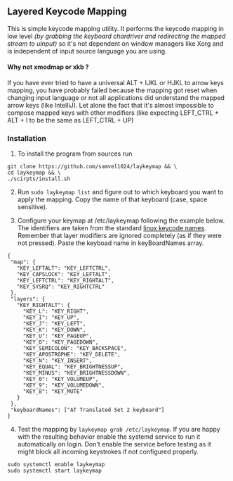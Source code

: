 ## Layered Keycode Mapping

This is simple keycode mapping utility. It performs the keycode mapping in low level *(by grabbing the keyboard chardriver and redirecting the mapped stream to uinput)* so it's not dependent on window managers like Xorg and is independent of input source language you are using. 

#### Why not **xmodmap** or **xkb** ?

If you have ever tried to have a universal ALT + IJKL or HJKL to arrow keys mapping, you have probably failed because the mapping got reset when changing input language or not all applications did understand the mapped arrow keys (like IntelliJ). Let alone the fact that it's almost impossible to compose mapped keys with other modifiers (like expecting LEFT_CTRL + ALT + I to be the same as LEFT_CTRL + UP)

### Installation

1. To install the program from sources run 
```
git clone https://github.com/samvel1024/laykeymap && \
cd laykeymap && \
./scirpts/install.sh
```

2. Run `sudo laykeymap list` and figure out to which keyboard you want to apply the mapping. Copy the name of that keyboard (case, space sensitive).

3. Configure your keymap at /etc/laykeymap following the example below.
The identifiers are taken from the standard [linux keycode names](https://github.com/torvalds/linux/blob/master/include/uapi/linux/input-event-codes.h). 
Remember that layer modifiers are ignored completely (as if they were not pressed). Paste the keyboad name in keyBoardNames array.

 ```
 {  
  "map": {  
	"KEY_LEFTALT": "KEY_LEFTCTRL",  
	"KEY_CAPSLOCK": "KEY_LEFTALT",  
    "KEY_LEFTCTRL": "KEY_RIGHTALT",  
    "KEY_SYSRQ": "KEY_RIGHTCTRL"  
  },  
  "layers": {  
    "KEY_RIGHTALT": {  
      "KEY_L": "KEY_RIGHT",  
	  "KEY_I": "KEY_UP",  
	  "KEY_J": "KEY_LEFT",  
	  "KEY_K": "KEY_DOWN",  
	  "KEY_U": "KEY_PAGEUP",  
	  "KEY_O": "KEY_PAGEDOWN",  
	  "KEY_SEMICOLON": "KEY_BACKSPACE",  
	  "KEY_APOSTROPHE": "KEY_DELETE",  
	  "KEY_N": "KEY_INSERT",  
	  "KEY_EQUAL": "KEY_BRIGHTNESSUP",  
	  "KEY_MINUS": "KEY_BRIGHTNESSDOWN",  
	  "KEY_0": "KEY_VOLUMEUP",  
	  "KEY_9": "KEY_VOLUMEDOWN",  
	  "KEY_8": "KEY_MUTE"  
    }  
  },
  "keyboardNames": ["AT Translated Set 2 keyboard"]
}
```
4. Test the mapping by `laykeymap grab /etc/laykeymap`. If you are happy with the resulting behavior enable the systemd service to run it automatically on login. Don't enable the service before testing as it might block all incoming keystrokes if not configured properly.
  
```
sudo systemctl enable laykeymap
sudo systemctl start laykeymap
```

